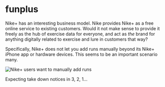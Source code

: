 funplus
=======

Nike+ has an interesting business model. Nike provides Nike+ as a free online
service to existing customers. Would it not make sense to provide it freely
as the hub of exercise data for everyone, and act as *the* brand for anything
digitally related to exercise and lure in customers that way?

Specifically, Nike+ does not let you add runs manually beyond its Nike+ iPhone
app or hardware devices. This seems to be an important scenario many.

![Nike+ users want to manually add
runs](https://raw.github.com/MTsoul/funplus/master/public/google-search.png)

Expecting take down notices in 3, 2, 1...
